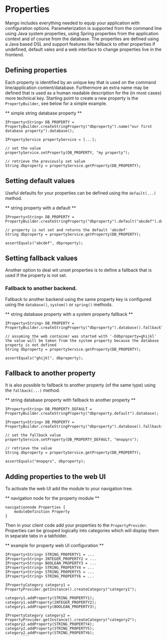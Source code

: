 # Properties

Mango includes everything needed to equip your application with configuration options. Parameterization is supported from the command line using Java system properties, using Spring properties from the application context and of course from the database.
The properties are defined using a Java based DSL and support features like fallback to other properties if undefined, default vales and a web interface to change properties live in the frontend.

## Defining properties

Each property is identified by an unique key that is used on the command line/application content/database. 
Furthermore an extra name may be defined that is used as a human readable description for the (in most cases) more technical key. 
Starting point to create a new property is the `PropertyBuilder`, see below for a simple example.

** simple string database property **
```
IProperty<String> DB_PROPERTY = PropertyBuilder.createStringProperty("dbproperty").name("our first database property").database();

IPropertyService propertyService = [...];

// set the value
propertyService.setProperty(DB_PROPERTY, "my property");

// retrieve the previously set value
String dbproperty = propertyService.getProperty(DB_PROPERTY);
```

## Setting default values

Useful defaults for your properties can be defined using the `default(...)` method.

** string property with a default **
```
IProperty<String> DB_PROPERTY = PropertyBuilder.createStringProperty("dbproperty").default("abcdef").database();

// property is not set and returns the default 'abcdef'
String dbproperty = propertyService.getProperty(DB_PROPERTY);

assertEquals("abcdef", dbproperty);
```

## Setting fallback values

Another option to deal wit unset properties is to define a fallback that is used if the property is not set.

### Fallback to another backend.

Fallback to another backend using the same property key is configured using the `database()`, `system()` or `spring()` methods. 

** string database property with a system property fallback **
```
IProperty<String> DB_PROPERTY = PropertyBuilder.createStringProperty("dbproperty").database().fallbackToSystem();

// assuming the web container was started with '-Ddbproperty=ghijkl' the value will be taken from the system property because the database property is not defined
String dbproperty = propertyService.getProperty(DB_PROPERTY);

assertEquals("ghijkl", dbproperty);
```

## Fallback to another property

It is also possible to fallback to another property (of the same type) using the `fallback(...)` method. 

** string database property with fallback to another property **
```
IProperty<String> DB_PROPERTY_DEFAULT = PropertyBuilder.createStringProperty("dbproperty.default").database(;

IProperty<String> DB_PROPERTY = PropertyBuilder.createStringProperty("dbproperty").database().fallback(DB_PROPERTY_DEFAULT);

// set the fallback value
propertyService.setProperty(DB_PROPERTY_DEFAULT, "mnopqrs");

// retrieve the value
String dbproperty = propertyService.getProperty(DB_PROPERTY);

assertEquals("mnopqrs", dbproperty);
```

## Adding properties to the web UI

To activate the web UI add the module to your navigation tree. 

** navigation node for the property module **
```
navigationnode Properties {
	moduleDefinition Property
}
```

Then in your client code add your properties to the `PropertyProvider`. Properties can be grouped logically into categories which will display them in separate tabs in a tabfolder.  

** example for property web UI configuration **
```
IProperty<String> STRING_PROPERTY1 = ...
IProperty<String> INTEGER_PROPERTY2 = ...
IProperty<String> BOOLEAN_PROPERTY3 = ...
IProperty<String> STRING_PROPERTY4 = ...
IProperty<String> STRING_PROPERTY5 = ...
IProperty<String> STRING_PROPERTY6 = ...

IPropertyCategory category1 = PropertyProvider.getInstance().createCategory("category1");

category1.addProperty(STRING_PROPERTY1);
category1.addProperty(INTEGER_PROPERTY2);
category1.addProperty(BOOLEAN_PROPERTY3);

IPropertyCategory category2 = PropertyProvider.getInstance().createCategory("category2");
category2.addProperty(STRING_PROPERTY4);
category2.addProperty(STRING_PROPERTY5);
category2.addProperty(STRING_PROPERTY6);
		```